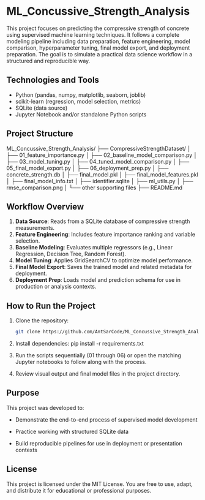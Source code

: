 # ML_Concussive_Strength_Analysis

This project focuses on predicting the compressive strength of concrete using supervised machine learning techniques. It follows a complete modeling pipeline including data preparation, feature engineering, model comparison, hyperparameter tuning, final model export, and deployment preparation. The goal is to simulate a practical data science workflow in a structured and reproducible way.

## Technologies and Tools

- Python (pandas, numpy, matplotlib, seaborn, joblib)
- scikit-learn (regression, model selection, metrics)
- SQLite (data source)
- Jupyter Notebook and/or standalone Python scripts

## Project Structure

ML_Concussive_Strength_Analysis/
├── CompressiveStrengthDataset/
│ ├── 01_feature_importance.py
│ ├── 02_baseline_model_comparison.py
│ ├── 03_model_tuning.py
│ ├── 04_tuned_model_comparison.py
│ ├── 05_final_model_export.py
│ ├── 06_deployment_prep.py
│ ├── concrete_strength.db
│ ├── final_model.pkl
│ ├── final_model_features.pkl
│ ├── final_model_info.txt
│ ├── identifier.sqlite
│ ├── ml_utils.py
│ ├── rmse_comparison.png
│ └── other supporting files
├── README.md

## Workflow Overview

1. **Data Source**: Reads from a SQLite database of compressive strength measurements.
2. **Feature Engineering**: Includes feature importance ranking and variable selection.
3. **Baseline Modeling**: Evaluates multiple regressors (e.g., Linear Regression, Decision Tree, Random Forest).
4. **Model Tuning**: Applies GridSearchCV to optimize model performance.
5. **Final Model Export**: Saves the trained model and related metadata for deployment.
6. **Deployment Prep**: Loads model and prediction schema for use in production or analysis contexts.

## How to Run the Project

  1. Clone the repository:

     ```bash
     git clone https://github.com/AntSarCode/ML_Concussive_Strength_Analysis.git

  2. Install dependencies:
    pip install -r requirements.txt

  3. Run the scripts sequentially (01 through 06) or open the matching Jupyter notebooks to follow along with the process.

  4. Review visual output and final model files in the project directory.

## Purpose

This project was developed to:

  - Demonstrate the end-to-end process of supervised model development

  - Practice working with structured SQLite data

  - Build reproducible pipelines for use in deployment or presentation contexts

## License

This project is licensed under the MIT License. You are free to use, adapt, and distribute it for educational or professional purposes.
